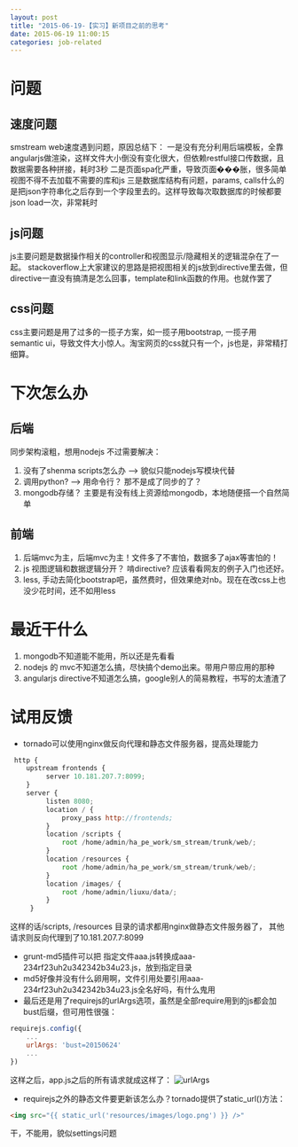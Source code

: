```yaml
---
layout: post
title: "2015-06-19-【实习】新项目之前的思考"
date: 2015-06-19 11:00:15
categories: job-related
---
```

# 问题
## 速度问题
smstream web速度遇到问题，原因总结下：
一是没有充分利用后端模板，全靠angularjs做渲染，这样文件大小倒没有变化很大，但依赖restful接口传数据，且数据需要各种拼接，耗时3秒
二是页面spa化严重，导致页面���胀，很多简单视图不得不去加载不需要的库和js
三是数据库结构有问题，params, calls什么的是把json字符串化之后存到一个字段里去的。这样导致每次取数据库的时候都要json load一次，非常耗时

## js问题
js主要问题是数据操作相关的controller和视图显示/隐藏相关的逻辑混杂在了一起。
stackoverflow上大家建议的思路是把视图相关的js放到directive里去做，但directive一直没有搞清是怎么回事，template和link函数的作用。也就作罢了

## css问题
css主要问题是用了过多的一揽子方案，如一揽子用bootstrap, 一揽子用semantic ui，导致文件大小惊人。淘宝网页的css就只有一个，js也是，非常精打细算。

# 下次怎么办
## 后端
同步架构滚粗，想用nodejs
不过需要解决：
1. 没有了shenma scripts怎么办  --> 貌似只能nodejs写模块代替
2. 调用python? --> 用命令行？ 那不是成了同步的了？
3. mongodb存储？ 主要是有没有线上资源给mongodb，本地随便搭一个自然简单

## 前端
1. 后端mvc为主，后端mvc为主！文件多了不害怕，数据多了ajax等害怕的！
2. 	js 视图逻辑和数据逻辑分开？ 啃directive? 应该看看网友的例子入门也还好。
3. less, 手动去简化bootstrap吧，虽然费时，但效果绝对nb。现在在改css上也没少花时间，还不如用less

# 最近干什么
1. mongodb不知道能不能用，所以还是先看看
2. nodejs 的 mvc不知道怎么搞，尽快搞个demo出来。带用户带应用的那种
3. angularjs directive不知道怎么搞，google别人的简易教程，书写的太渣渣了

# 试用反馈
- tornado可以使用nginx做反向代理和静态文件服务器，提高处理能力
```javascript
 http {
    upstream frontends {
         server 10.181.207.7:8099;
    }
    server {
         listen 8080;
         location / {
             proxy_pass http://frontends;
         }
         location /scripts {
             root /home/admin/ha_pe_work/sm_stream/trunk/web/;
         }
         location /resources {
             root /home/admin/ha_pe_work/sm_stream/trunk/web/;
         }
         location /images/ {
             root /home/admin/liuxu/data/;
         }
     }
```
这样的话/scripts, /resources 目录的请求都用nginx做静态文件服务器了，
其他请求则反向代理到了10.181.207.7:8099

- grunt-md5插件可以把 指定文件aaa.js转换成aaa-234rf23uh2u342342b34u23.js，放到指定目录
- md5好像并没有什么卵用啊，文件引用处要引用aaa-234rf23uh2u342342b34u23.js全名好吗，有什么鬼用
- 最后还是用了requirejs的urlArgs选项，虽然是全部require用到的js都会加bust后缀，但可用性很强：
```javascript
requirejs.config({
	...
	urlArgs: 'bust=20150624'
	...
})
```
这样之后，app.js之后的所有请求就成这样了：
![urlArgs](http://img.blog.csdn.net/20150624162211211)
- requirejs之外的静态文件要更新该怎么办？tornado提供了static_url()方法：
```html
<img src="{{ static_url('resources/images/logo.png') }} />"
```
干，不能用，貌似settings问题